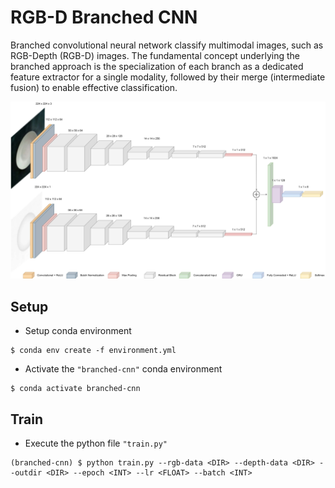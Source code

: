 # RGB-D Branched CNN
Branched convolutional neural network classify multimodal images, such as RGB-Depth (RGB-D) images. The fundamental concept underlying the branched approach is the specialization of each branch as a dedicated feature extractor for a single modality, followed by their merge (intermediate fusion) to enable effective classification.

![Architecture](assets/method.jpg)

## Setup

- Setup conda environment
```
$ conda env create -f environment.yml
```

- Activate the `"branched-cnn"` conda environment
```
$ conda activate branched-cnn
```

## Train
- Execute the python file `"train.py"`
```
(branched-cnn) $ python train.py --rgb-data <DIR> --depth-data <DIR> --outdir <DIR> --epoch <INT> --lr <FLOAT> --batch <INT>
```
